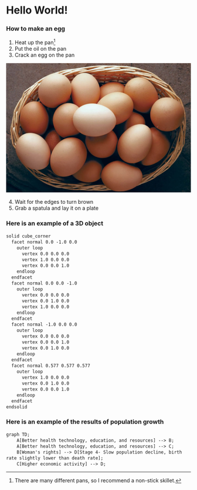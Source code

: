 # Hello World!
### How to make an egg

1. Heat up the pan[^1]
2. Put the oil on the pan
3. Crack an egg on the pan

![This is an egg, for reference](Brown-eggs.webp)

4. Wait for the edges to turn brown
5. Grab a spatula and lay it on a plate

### Here is an example of a 3D object

```stl
solid cube_corner
  facet normal 0.0 -1.0 0.0
    outer loop
      vertex 0.0 0.0 0.0
      vertex 1.0 0.0 0.0
      vertex 0.0 0.0 1.0
    endloop
  endfacet
  facet normal 0.0 0.0 -1.0
    outer loop
      vertex 0.0 0.0 0.0
      vertex 0.0 1.0 0.0
      vertex 1.0 0.0 0.0
    endloop
  endfacet
  facet normal -1.0 0.0 0.0
    outer loop
      vertex 0.0 0.0 0.0
      vertex 0.0 0.0 1.0
      vertex 0.0 1.0 0.0
    endloop
  endfacet
  facet normal 0.577 0.577 0.577
    outer loop
      vertex 1.0 0.0 0.0
      vertex 0.0 1.0 0.0
      vertex 0.0 0.0 1.0
    endloop
  endfacet
endsolid
```

### Here is an example of the results of population growth

```mermaid
graph TD;
    A[Better health technology, education, and resources] --> B;
    A[Better health technology, education, and resources] --> C;
    B[Woman's rights] --> D[Stage 4- Slow population decline, birth rate slightly lower than death rate];
    C[Higher economic activity] --> D;
```

[^1]: There are many different pans, so I recommend a non-stick skillet. 

